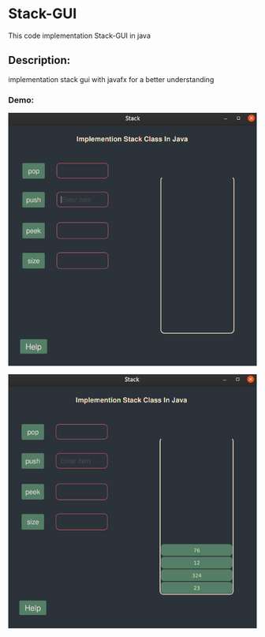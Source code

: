 # Stack-GUI
This code implementation Stack-GUI in java
## Description:
implementation stack gui with javafx for a better understanding

### Demo:
![Menu](https://github.com/Alireza-Sampour/Stack-GUI/blob/master/src/res/Screenshot%201.png)


![Menu](https://github.com/Alireza-Sampour/Stack-GUI/blob/master/src/res/Screenshot%202.png)

